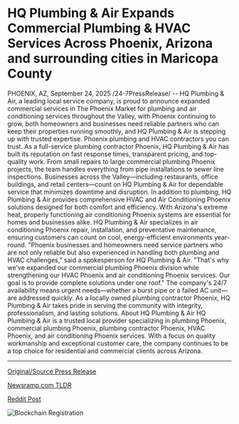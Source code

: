 # HQ Plumbing &amp; Air Expands Commercial Plumbing &amp; HVAC Services Across Phoenix, Arizona and surrounding cities in Maricopa County

PHOENIX, AZ, September 24, 2025 /24-7PressRelease/ -- HQ Plumbing & Air, a leading local service company, is proud to announce expanded commercial services in The Phoenix Market for plumbing and air conditioning services throughout the Valley, with Phoenix continuing to grow, both homeowners and businesses need reliable partners who can keep their properties running smoothly, and HQ Plumbing & Air is stepping up with trusted expertise. Phoenix plumbing and HVAC contractors you can trust.  As a full-service plumbing contractor Phoenix, HQ Plumbing & Air has built its reputation on fast response times, transparent pricing, and top-quality work. From small repairs to large commercial plumbing Phoenix projects, the team handles everything from pipe installations to sewer line inspections. Businesses across the Valley—including restaurants, office buildings, and retail centers—count on HQ Plumbing & Air for dependable service that minimizes downtime and disruption.  In addition to plumbing, HQ Plumbing & Air provides comprehensive HVAC and Air Conditioning Phoenix solutions designed for both comfort and efficiency. With Arizona's extreme heat, properly functioning air conditioning Phoenix systems are essential for homes and businesses alike. HQ Plumbing & Air specializes in air conditioning Phoenix repair, installation, and preventative maintenance, ensuring customers can count on cool, energy-efficient environments year-round.  "Phoenix businesses and homeowners need service partners who are not only reliable but also experienced in handling both plumbing and HVAC challenges," said a spokesperson for HQ Plumbing & Air. "That's why we've expanded our commercial plumbing Phoenix division while strengthening our HVAC Phoenix and air conditioning Phoenix services. Our goal is to provide complete solutions under one roof."  The company's 24/7 availability means urgent needs—whether a burst pipe or a failed AC unit—are addressed quickly. As a locally owned plumbing contractor Phoenix, HQ Plumbing & Air takes pride in serving the community with integrity, professionalism, and lasting solutions.  About HQ Plumbing & Air HQ Plumbing & Air is a trusted local provider specializing in plumbing Phoenix, commercial plumbing Phoenix, plumbing contractor Phoenix, HVAC Phoenix, and air conditioning Phoenix services. With a focus on quality workmanship and exceptional customer care, the company continues to be a top choice for residential and commercial clients across Arizona. 

---

[Original/Source Press Release](https://www.24-7pressrelease.com/press-release/527070/hq-plumbing-air-expands-commercial-plumbing-hvac-services-across-phoenix-arizona-and-surrounding-cities-in-maricopa-county)
                    

[Newsramp.com TLDR](https://newsramp.com/curated-news/hq-plumbing-air-expands-commercial-services-in-phoenix-market/aefc3dcdc31d5fd90bdea3d24cf0334b) 

 



[Reddit Post](https://www.reddit.com/r/newsramp/comments/1np6664/hq_plumbing_air_expands_commercial_services_in/) 



![Blockchain Registration](https://cdn.newsramp.app/24-7PressRelease/qrcode/259/24/mossCyBF.webp)